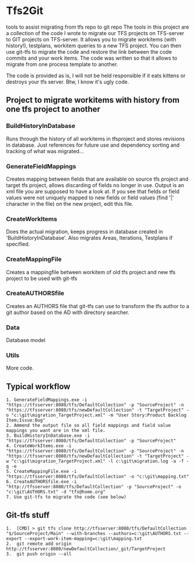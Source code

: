 # Tfs2Git
tools to assist migrating from tfs repo to git repo
The tools in this project are a collection of the code I wrote to migrate our TFS projects on TFS-server to GIT projects on TFS-server. It allows you to migrate workitems (with history!), testplans, workitem queries to a new TFS project. You can then use git-tfs to migrate the code and restore the link between the code commits and your work items.
The code was written so that it allows to migrate from one process template to another.

The code is provided as is, I will not be held responsible if it eats kittens or destroys your tfs server. Btw, I know it's ugly code.

## Project to migrate workitems with history from one tfs project to another

### BuildHistoryInDatabase
Runs through the history of all workitems in tfsproject and stores revisions in database. Just references for future use and dependency sorting and tracking of what was migrated...
	
### GenerateFieldMappings
Creates mapping between fields that are available on source tfs project and target tfs project, allows discarding of fields no longer in use. Output is an xml file you are supposed to have a look at. If you see that fields or field values were not uniquely mapped to new fields or field values (find '|' character in the file) on the new project, edit this file.

### CreateWorkItems
Does the actual migration, keeps progress in database created in 'BuildHistoryInDatabase'. Also migrates Areas, Iterations, Testplans if specified.

### CreateMappingFile
Creates a mappingfile between workitem of old tfs project and new tfs project to be used with git-tfs

### CreateAUTHORSfile
Creates an AUTHORS file that git-tfs can use to transform the tfs author to a git author based on the AD with directory searcher.

### Data
Database model
	
### Utils
More code.	

## Typical workflow 
	1. GenerateFieldMappings.exe -i "https://tfsserver:8080/tfs/DefaultCollection" -p "SourceProject" -n "https://tfsserver:8080/tfs/newDefaultCollection" -t "TargetProject" -o "c:\git\migration_TargetProject.xml" -m "User Story:Product Backlog Item;Issue:Bug"
	2. Ammend the output file so all field mappings and field value mappings you want are in the xml file.
	3. BuildHistoryInDatabase.exe -i "https://tfsserver:8080/tfs/DefaultCollection" -p "SourceProject"
	4. CreateWorkItems.exe -i "https://tfsserver:8080/tfs/DefaultCollection" -p "SourceProject" -n "https://tfsserver:8080/tfs/newDefaultCollection" -t "TargetProject" -w "c:\git\migration_TargetProject.xml" -l c:\git\migration.log -a -f -q -e
	5. CreateMappingFile.exe -i "https://tfsserver:8080/tfs/DefaultCollection" -o "c:\git\mapping.txt"
	6. CreateAUTHORSfile.exe -i "http://tfsserver:8080/tfs/DefaultCollection" -p "SourceProject" -o "c:\git\AUTHORS.txt" -d "tfs@home.org"
	7. Use git-tfs to migrate the code (see below)


## Git-tfs stuff
	1.	[CMD] > git tfs clone http://tfsserver:8080/tfs/DefaultCollection "$/SourceProject/Main" --with-branches --authors=c:\git\AUTHORS.txt --export --export-work-item-mapping=c:\git\mapping.txt
	2.	git remote add origin http://tfsserver:8080/newDefaultCollection/_git/TargetProject
	3.	git push origin --all
